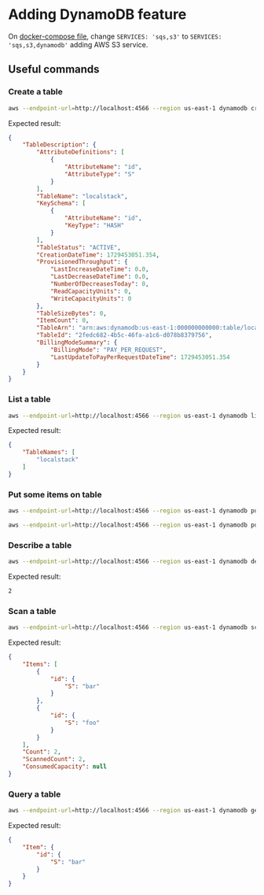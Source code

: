 # Adding DynamoDB feature

On [docker-compose file](../docker-compose.yml), change `SERVICES: 'sqs,s3'` to `SERVICES: 'sqs,s3,dynamodb'` adding AWS S3 service.

## Useful commands

### Create a table

``` bash
aws --endpoint-url=http://localhost:4566 --region us-east-1 dynamodb create-table --table-name localstack --key-schema AttributeName=id,KeyType=HASH --attribute-definitions AttributeName=id,AttributeType=S --billing-mode PAY_PER_REQUEST | jq
```

Expected result:
``` json
{
    "TableDescription": {
        "AttributeDefinitions": [
            {
                "AttributeName": "id",
                "AttributeType": "S"
            }
        ],
        "TableName": "localstack",
        "KeySchema": [
            {
                "AttributeName": "id",
                "KeyType": "HASH"
            }
        ],
        "TableStatus": "ACTIVE",
        "CreationDateTime": 1729453051.354,
        "ProvisionedThroughput": {
            "LastIncreaseDateTime": 0.0,
            "LastDecreaseDateTime": 0.0,
            "NumberOfDecreasesToday": 0,
            "ReadCapacityUnits": 0,
            "WriteCapacityUnits": 0
        },
        "TableSizeBytes": 0,
        "ItemCount": 0,
        "TableArn": "arn:aws:dynamodb:us-east-1:000000000000:table/localstack",
        "TableId": "2fedc682-4b5c-46fa-a1c6-d078b8379756",
        "BillingModeSummary": {
            "BillingMode": "PAY_PER_REQUEST",
            "LastUpdateToPayPerRequestDateTime": 1729453051.354
        }
    }
}
```

### List a table

``` bash
aws --endpoint-url=http://localhost:4566 --region us-east-1 dynamodb list-tables | jq
```

Expected result:
``` json
{
    "TableNames": [
        "localstack"
    ]
}
```

### Put some items on table

``` bash
aws --endpoint-url=http://localhost:4566 --region us-east-1 dynamodb put-item --table-name localstack --item '{"id":{"S":"foo"}}'

aws --endpoint-url=http://localhost:4566 --region us-east-1 dynamodb put-item --table-name localstack --item '{"id":{"S":"bar"}}'
```

### Describe a table

``` bash
aws --endpoint-url=http://localhost:4566 --region us-east-1 dynamodb describe-table --table-name localstack --query 'Table.ItemCount'
```

Expected result:
``` bash
2
```

### Scan a table

``` bash
aws --endpoint-url=http://localhost:4566 --region us-east-1 dynamodb scan --table-name localstack | jq
```

Expected result:
``` json
{
    "Items": [
        {
            "id": {
                "S": "bar"
            }
        },
        {
            "id": {
                "S": "foo"
            }
        }
    ],
    "Count": 2,
    "ScannedCount": 2,
    "ConsumedCapacity": null
}
```

### Query a table

``` bash
aws --endpoint-url=http://localhost:4566 --region us-east-1 dynamodb get-item --table-name localstack --key '{"id": {"S": "bar"}}' | jq
```

Expected result:
``` json
{
    "Item": {
        "id": {
            "S": "bar"
        }
    }
}
```
